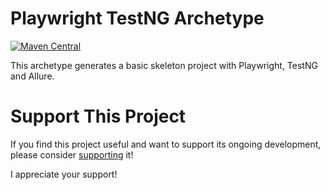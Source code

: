 # Playwright TestNG Archetype

[![Maven Central](https://img.shields.io/maven-central/v/io.testsmith/playwright-testng-archetype.svg?maxAge=86400)](https://mvnrepository.com/artifact/io.testsmith/playwright-testng-archetype)

This archetype generates a basic skeleton project with Playwright, TestNG and Allure.

# Support This Project

If you find this project useful and want to support its ongoing development, please consider [supporting](https://testwithroy.com/b/support) it!

I appreciate your support!
